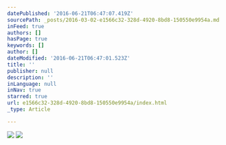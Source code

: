 ```yaml
---
datePublished: '2016-06-21T06:47:07.419Z'
sourcePath: _posts/2016-03-02-e1566c32-328d-4920-8bd8-150550e9954a.md
inFeed: true
authors: []
hasPage: true
keywords: []
author: []
dateModified: '2016-06-21T06:47:01.523Z'
title: ''
publisher: null
description: ''
inLanguage: null
inNav: true
starred: true
url: e1566c32-328d-4920-8bd8-150550e9954a/index.html
_type: Article

---
```

![](https://s3-us-west-2.amazonaws.com/the-grid-img/p/7a245315c2d69c018581b95c8471e0970c7822d1.jpg)
![](https://s3-us-west-2.amazonaws.com/the-grid-img/p/01ceba15c8b2b1b5731dbdd54ddb3590262ac2f9.jpg)